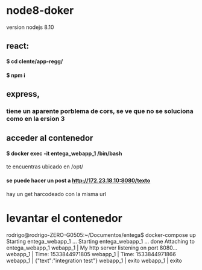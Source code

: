 # node8-doker
   version nodejs 8.10
## react:  


#### $ cd clente/app-regg/
#### $ npm i



## express, 

### tiene un aparente porblema de cors,    se ve que no se soluciona como en la ersion 3 

## acceder al contenedor

#### $ docker exec  -it  entega_webapp_1  /bin/bash

te encuentras ubicado en /opt/

####  se puede hacer un post a http://172.23.18.10:8080/texto
 hay un get harcodeado con la misma url




# levantar el contenedor


rodrigo@rodrigo-ZERO-G0505:~/Documentos/entega$ docker-compose up
Starting entega_webapp_1 ... 
Starting entega_webapp_1 ... done
Attaching to entega_webapp_1
webapp_1  | My http server listening on port 8080...
webapp_1  | Time: 1533844971805
webapp_1  | Time: 1533844971866
webapp_1  | {"text":"integration test"}
webapp_1  | exito
webapp_1  | exito
